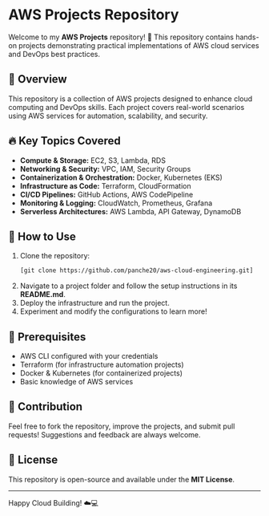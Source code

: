# AWS Projects Repository

Welcome to my **AWS Projects** repository! 🚀 This repository contains hands-on projects demonstrating practical implementations of AWS cloud services and DevOps best practices.

## 📌 Overview
This repository is a collection of AWS projects designed to enhance cloud computing and DevOps skills. Each project covers real-world scenarios using AWS services for automation, scalability, and security.

## 🔥 Key Topics Covered
- **Compute & Storage:** EC2, S3, Lambda, RDS
- **Networking & Security:** VPC, IAM, Security Groups
- **Containerization & Orchestration:** Docker, Kubernetes (EKS)
- **Infrastructure as Code:** Terraform, CloudFormation
- **CI/CD Pipelines:** GitHub Actions, AWS CodePipeline
- **Monitoring & Logging:** CloudWatch, Prometheus, Grafana
- **Serverless Architectures:** AWS Lambda, API Gateway, DynamoDB

## 🚀 How to Use
1. Clone the repository:  
   ```bash
   [git clone https://github.com/panche20/aws-cloud-engineering.git]
   ```
2. Navigate to a project folder and follow the setup instructions in its **README.md**.
3. Deploy the infrastructure and run the project.
4. Experiment and modify the configurations to learn more!

## 📜 Prerequisites
- AWS CLI configured with your credentials
- Terraform (for infrastructure automation projects)
- Docker & Kubernetes (for containerized projects)
- Basic knowledge of AWS services

## 📌 Contribution
Feel free to fork the repository, improve the projects, and submit pull requests! Suggestions and feedback are always welcome.

## 📄 License
This repository is open-source and available under the **MIT License**.

---

Happy Cloud Building! ☁️💻

